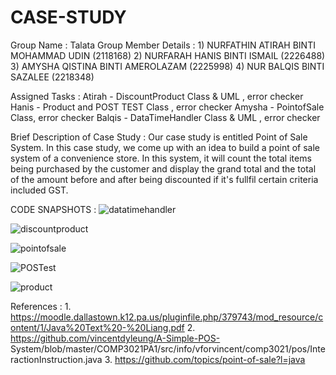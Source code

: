 # CASE-STUDY

Group Name : Talata
Group Member Details : 1) NURFATHIN ATIRAH BINTI MOHAMMAD UDIN (2118168)
                       2) NURFARAH HANIS BINTI ISMAIL (2226488)
                       3) AMYSHA QISTINA BINTI AMEROLAZAM (2225998)
                       4) NUR BALQIS BINTI SAZALEE (2218348)

 Assigned Tasks : Atirah - DiscountProduct Class & UML , error checker
                  Hanis -  Product and POST TEST Class , error checker
                  Amysha - PointofSale Class, error checker
                  Balqis - DataTimeHandler Class & UML , error checker

 Brief Description of Case Study : Our case study is entitled Point of Sale System. In this case study, we come up with an idea to build a point of sale system of a convenience store. In this system, it will count the total items being purchased by the customer and display the grand total and the total of the amount before and after being discounted if it's fullfil certain criteria included GST.  

    


CODE SNAPSHOTS :
![datatimehandler](https://github.com/nnurfathinatirah/CASE-STUDY/assets/148221756/1aafbb40-db2f-4204-b949-7eb376f55e7e)

![discountproduct](https://github.com/nnurfathinatirah/CASE-STUDY/assets/148221756/e195dc99-e68e-4e40-a76c-847c507dbaec)

![pointofsale](https://github.com/nnurfathinatirah/CASE-STUDY/assets/148221756/02cc2575-a681-49c5-a88f-e3d9a89eda4a)

![POSTest](https://github.com/nnurfathinatirah/CASE-STUDY/assets/148221756/0d7933f6-8452-4e57-8b89-be7f5388aa5d)

![product](https://github.com/nnurfathinatirah/CASE-STUDY/assets/148221756/5b57283c-29b5-4ded-a12e-19dd8783f10d)


 References : 
            1. https://moodle.dallastown.k12.pa.us/pluginfile.php/379743/mod_resource/content/1/Java%20Text%20-%20Liang.pdf
            2. https://github.com/vincentdyleung/A-Simple-POS- 
               System/blob/master/COMP3021PA1/src/info/vforvincent/comp3021/pos/InteractionInstruction.java
            3. https://github.com/topics/point-of-sale?l=java
